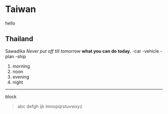 # Taiwan
hello
## Thailand
Sawadika
*Never put off till tomorrow*
**what you can do today.**
-car
-vehicle
-plan
-ship
1. morning
2. noon
3. evening
4. night
**********************
block
>abc
>defgh
>ijk
>lmnopqrstuvwxyz
